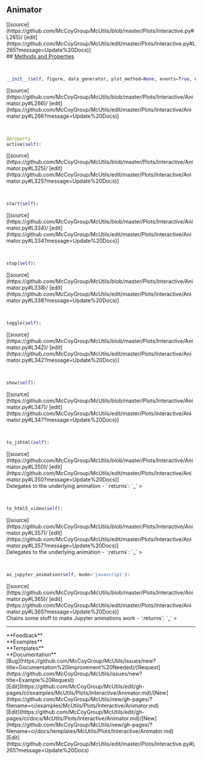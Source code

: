 ## <a id="McUtils.Plots.Interactive.Animator">Animator</a> 

<div class="docs-source-link" markdown="1">
[[source](https://github.com/McCoyGroup/McUtils/blob/master/Plots/Interactive.py#L265)/
[edit](https://github.com/McCoyGroup/McUtils/edit/master/Plots/Interactive.py#L265?message=Update%20Docs)]
</div>









<div class="collapsible-section">
 <div class="collapsible-section collapsible-section-header" markdown="1">
## <a class="collapse-link" data-toggle="collapse" href="#methods" markdown="1"> Methods and Properties</a> <a class="float-right" data-toggle="collapse" href="#methods"><i class="fa fa-chevron-down"></i></a>
 </div>
 <div class="collapsible-section collapsible-section-body collapse show" id="methods" markdown="1">
 
<a id="McUtils.Plots.Interactive.Animator.__init__" class="docs-object-method">&nbsp;</a> 
```python
__init__(self, figure, data_generator, plot_method=None, events=True, update=False, **anim_ops): 
```
<div class="docs-source-link" markdown="1">
[[source](https://github.com/McCoyGroup/McUtils/blob/master/Plots/Interactive/Animator.py#L266)/
[edit](https://github.com/McCoyGroup/McUtils/edit/master/Plots/Interactive/Animator.py#L266?message=Update%20Docs)]
</div>


<a id="McUtils.Plots.Interactive.Animator.active" class="docs-object-method">&nbsp;</a> 
```python
@property
active(self): 
```
<div class="docs-source-link" markdown="1">
[[source](https://github.com/McCoyGroup/McUtils/blob/master/Plots/Interactive/Animator.py#L325)/
[edit](https://github.com/McCoyGroup/McUtils/edit/master/Plots/Interactive/Animator.py#L325?message=Update%20Docs)]
</div>


<a id="McUtils.Plots.Interactive.Animator.start" class="docs-object-method">&nbsp;</a> 
```python
start(self): 
```
<div class="docs-source-link" markdown="1">
[[source](https://github.com/McCoyGroup/McUtils/blob/master/Plots/Interactive/Animator.py#L334)/
[edit](https://github.com/McCoyGroup/McUtils/edit/master/Plots/Interactive/Animator.py#L334?message=Update%20Docs)]
</div>


<a id="McUtils.Plots.Interactive.Animator.stop" class="docs-object-method">&nbsp;</a> 
```python
stop(self): 
```
<div class="docs-source-link" markdown="1">
[[source](https://github.com/McCoyGroup/McUtils/blob/master/Plots/Interactive/Animator.py#L338)/
[edit](https://github.com/McCoyGroup/McUtils/edit/master/Plots/Interactive/Animator.py#L338?message=Update%20Docs)]
</div>


<a id="McUtils.Plots.Interactive.Animator.toggle" class="docs-object-method">&nbsp;</a> 
```python
toggle(self): 
```
<div class="docs-source-link" markdown="1">
[[source](https://github.com/McCoyGroup/McUtils/blob/master/Plots/Interactive/Animator.py#L342)/
[edit](https://github.com/McCoyGroup/McUtils/edit/master/Plots/Interactive/Animator.py#L342?message=Update%20Docs)]
</div>


<a id="McUtils.Plots.Interactive.Animator.show" class="docs-object-method">&nbsp;</a> 
```python
show(self): 
```
<div class="docs-source-link" markdown="1">
[[source](https://github.com/McCoyGroup/McUtils/blob/master/Plots/Interactive/Animator.py#L347)/
[edit](https://github.com/McCoyGroup/McUtils/edit/master/Plots/Interactive/Animator.py#L347?message=Update%20Docs)]
</div>


<a id="McUtils.Plots.Interactive.Animator.to_jshtml" class="docs-object-method">&nbsp;</a> 
```python
to_jshtml(self): 
```
<div class="docs-source-link" markdown="1">
[[source](https://github.com/McCoyGroup/McUtils/blob/master/Plots/Interactive/Animator.py#L350)/
[edit](https://github.com/McCoyGroup/McUtils/edit/master/Plots/Interactive/Animator.py#L350?message=Update%20Docs)]
</div>
Delegates to the underlying animation
  - `:returns`: `_`
    >


<a id="McUtils.Plots.Interactive.Animator.to_html5_video" class="docs-object-method">&nbsp;</a> 
```python
to_html5_video(self): 
```
<div class="docs-source-link" markdown="1">
[[source](https://github.com/McCoyGroup/McUtils/blob/master/Plots/Interactive/Animator.py#L357)/
[edit](https://github.com/McCoyGroup/McUtils/edit/master/Plots/Interactive/Animator.py#L357?message=Update%20Docs)]
</div>
Delegates to the underlying animation
  - `:returns`: `_`
    >


<a id="McUtils.Plots.Interactive.Animator.as_jupyter_animation" class="docs-object-method">&nbsp;</a> 
```python
as_jupyter_animation(self, mode='javascript'): 
```
<div class="docs-source-link" markdown="1">
[[source](https://github.com/McCoyGroup/McUtils/blob/master/Plots/Interactive/Animator.py#L365)/
[edit](https://github.com/McCoyGroup/McUtils/edit/master/Plots/Interactive/Animator.py#L365?message=Update%20Docs)]
</div>
Chains some stuff to make Jupyter animations work
  - `:returns`: `_`
    >
 </div>
</div>












---


<div markdown="1" class="text-secondary">
<div class="container">
  <div class="row">
   <div class="col" markdown="1">
**Feedback**   
</div>
   <div class="col" markdown="1">
**Examples**   
</div>
   <div class="col" markdown="1">
**Templates**   
</div>
   <div class="col" markdown="1">
**Documentation**   
</div>
   <div class="col" markdown="1">
   
</div>
   <div class="col" markdown="1">
   
</div>
   <div class="col" markdown="1">
   
</div>
</div>
  <div class="row">
   <div class="col" markdown="1">
[Bug](https://github.com/McCoyGroup/McUtils/issues/new?title=Documentation%20Improvement%20Needed)/[Request](https://github.com/McCoyGroup/McUtils/issues/new?title=Example%20Request)   
</div>
   <div class="col" markdown="1">
[Edit](https://github.com/McCoyGroup/McUtils/edit/gh-pages/ci/examples/McUtils/Plots/Interactive/Animator.md)/[New](https://github.com/McCoyGroup/McUtils/new/gh-pages/?filename=ci/examples/McUtils/Plots/Interactive/Animator.md)   
</div>
   <div class="col" markdown="1">
[Edit](https://github.com/McCoyGroup/McUtils/edit/gh-pages/ci/docs/McUtils/Plots/Interactive/Animator.md)/[New](https://github.com/McCoyGroup/McUtils/new/gh-pages/?filename=ci/docs/templates/McUtils/Plots/Interactive/Animator.md)   
</div>
   <div class="col" markdown="1">
[Edit](https://github.com/McCoyGroup/McUtils/edit/master/Plots/Interactive.py#L265?message=Update%20Docs)   
</div>
   <div class="col" markdown="1">
   
</div>
   <div class="col" markdown="1">
   
</div>
   <div class="col" markdown="1">
   
</div>
</div>
</div>
</div>
